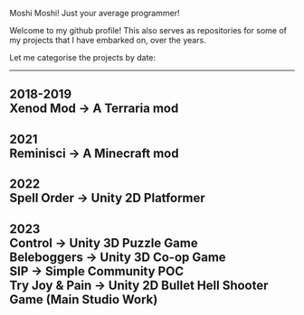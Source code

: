 Moshi Moshi! Just your average programmer!

Welcome to my github profile! This also serves as repositories for some of my projects that I have embarked on, over the years.

Let me categorise the projects by date:

------------------------------------------
2018-2019 <br />
Xenod Mod -> A Terraria mod
------------------------------------------
2021 <br />
Reminisci -> A Minecraft mod
------------------------------------------
2022 <br />
Spell Order -> Unity 2D Platformer 
------------------------------------------
2023 <br />
Control -> Unity 3D Puzzle Game <br />
Beleboggers -> Unity 3D Co-op Game <br />
SIP -> Simple Community POC <br />
Try Joy & Pain -> Unity 2D Bullet Hell Shooter Game (Main Studio Work) <br />
------------------------------------------
